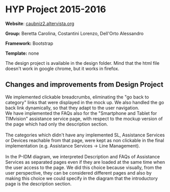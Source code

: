 # HYP Project 2015-2016
**Website**: [caubniz2.altervista.org](http://caubniz2.altervista.org/)

**Group:** Beretta Carolina, Costantini Lorenzo, Dell'Orto Alessandro

**Framework:** Bootstrap

**Template:** none

The design project is available in the design folder. Mind that the html file doesn't work in google chrome, but it works in firefox.



## Changes and improvements from Design Project

We implemented clickable breadcrumbs, eliminating the "go back to category" links that were displayed in the mock up. We also handled the go back link dynamically, so that they adapt to the user navigation. <br>
We have implemented the FAQs also for the "Smartphone and Tablet for TIMvision" assistance service page, with respect to the mockup version of the page which had only the description section. <br><br>
The categories which didn't have any implemented SL, Assistance Services or Devices reachable from that page, were kept as non clickable in the final implementation (e.g. Assistance Services -> Line Management).<br><br>
In the P-IDM diagram, we interpreted Description and FAQs of Assistance Services as separated pages even if they are loaded at the same time when the user access to the page. We did this choice because visually, from the user perspective, they can be considered different pages and also by making this choice we could specify in the diagram that the introductory page is the description section.
